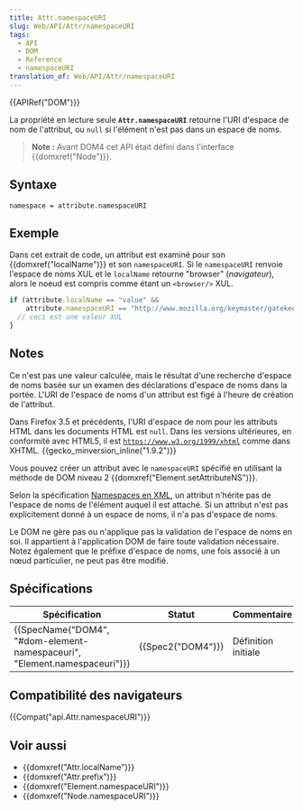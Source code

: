 ```yaml
---
title: Attr.namespaceURI
slug: Web/API/Attr/namespaceURI
tags:
  - API
  - DOM
  - Reference
  - namespaceURI
translation_of: Web/API/Attr/namespaceURI
---
```

{{APIRef("DOM")}}

La propriété en lecture seule **`Attr.namespaceURI`** retourne l'URI d'espace de nom de l'attribut, ou `null` si l'élément  n'est pas dans un espace de noms.

> **Note :** Avant DOM4 cet API était défini dans l'interface {{domxref("Node")}}.

## Syntaxe

    namespace = attribute.namespaceURI

## Exemple

Dans cet extrait de code, un attribut est examiné pour son {{domxref("localName")}} et son `namespaceURI`. Si le `namespaceURI` renvoie l'espace de noms XUL et le `localName` retourne "browser" (_navigateur_), alors le noeud est compris comme étant un `<browser/>` XUL.

```js
if (attribute.localName == "value" &&
    attribute.namespaceURI == "http://www.mozilla.org/keymaster/gatekeeper/there.is.only.xul") {
  // ceci est une valeur XUL
}
```

## Notes

Ce n'est pas une valeur calculée, mais le résultat d'une recherche d'espace de noms basée sur un examen des déclarations d'espace de noms dans la portée. L'URI de l'espace de noms d'un attribut est figé à l'heure de création de l'attribut.

Dans Firefox 3.5 et précédents, l'URI d'espace de nom pour les attributs HTML dans les documents HTML est `null`. Dans les versions ultérieures, en conformité avec HTML5, il est [`https://www.w3.org/1999/xhtml`](https://www.w3.org/1999/xhtml) comme dans XHTML. {{gecko_minversion_inline("1.9.2")}}

Vous pouvez créer un attribut avec le `namespaceURI` spécifié en utilisant la méthode de DOM niveau 2 {{domxref("Element.setAttributeNS")}}.

Selon la spécification [Namespaces en XML](https://www.w3.org/TR/xml-names11/), un attribut n'hérite pas de l'espace de noms de l'élément auquel il est attaché. Si un attribut n'est pas explicitement donné à un espace de noms, il n'a pas d'espace de noms.

Le DOM ne gère pas ou n'applique pas la validation de l'espace de noms en soi. Il appartient à l'application DOM de faire toute validation nécessaire. Notez également que le préfixe d'espace de noms, une fois associé à un nœud particulier, ne peut pas être modifié.

## Spécifications

| Spécification                                                                                    | Statut                   | Commentaire         |
| ------------------------------------------------------------------------------------------------ | ------------------------ | ------------------- |
| {{SpecName("DOM4", "#dom-element-namespaceuri", "Element.namespaceuri")}} | {{Spec2("DOM4")}} | Définition initiale |

## Compatibilité des navigateurs

{{Compat("api.Attr.namespaceURI")}}

## Voir aussi

- {{domxref("Attr.localName")}}
- {{domxref("Attr.prefix")}}
- {{domxref("Element.namespaceURI")}}
- {{domxref("Node.namespaceURI")}}
